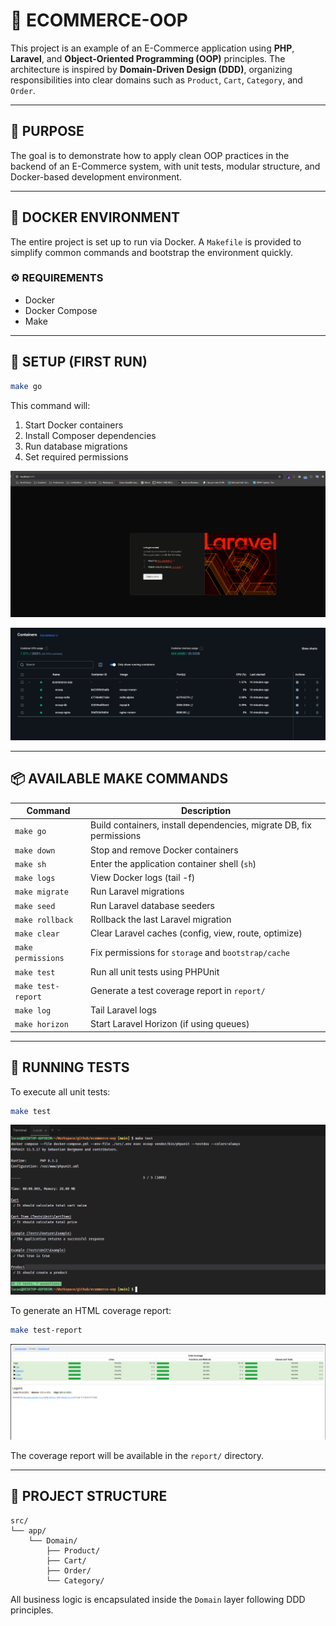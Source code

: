 # 🛒 ECOMMERCE-OOP

This project is an example of an E-Commerce application using **PHP**, **Laravel**, and **Object-Oriented Programming (OOP)** principles. The architecture is inspired by **Domain-Driven Design (DDD)**, organizing responsibilities into clear domains such as `Product`, `Cart`, `Category`, and `Order`.

---

## 🎯 PURPOSE

The goal is to demonstrate how to apply clean OOP practices in the backend of an E-Commerce system, with unit tests, modular structure, and Docker-based development environment.

---

## 🐳 DOCKER ENVIRONMENT

The entire project is set up to run via Docker. A `Makefile` is provided to simplify common commands and bootstrap the environment quickly.

### ⚙️ REQUIREMENTS

- Docker
- Docker Compose
- Make

---

## 🚀 SETUP (FIRST RUN)

```bash
make go
```

This command will:

1. Start Docker containers
2. Install Composer dependencies
3. Run database migrations
4. Set required permissions

![img.png](docs/img.png)

![img_1.png](docs/img_1.png)

---

## 📦 AVAILABLE MAKE COMMANDS

| Command             | Description                                                         |
|---------------------|---------------------------------------------------------------------|
| `make go`           | Build containers, install dependencies, migrate DB, fix permissions |
| `make down`         | Stop and remove Docker containers                                   |
| `make sh`           | Enter the application container shell (`sh`)                        |
| `make logs`         | View Docker logs (tail -f)                                          |
| `make migrate`      | Run Laravel migrations                                              |
| `make seed`         | Run Laravel database seeders                                        |
| `make rollback`     | Rollback the last Laravel migration                                 |
| `make clear`        | Clear Laravel caches (config, view, route, optimize)               |
| `make permissions`  | Fix permissions for `storage` and `bootstrap/cache`                 |
| `make test`         | Run all unit tests using PHPUnit                                    |
| `make test-report`  | Generate a test coverage report in `report/`                        |
| `make log`          | Tail Laravel logs                                                   |
| `make horizon`      | Start Laravel Horizon (if using queues)                             |

---

## 🧪 RUNNING TESTS

To execute all unit tests:

```bash
make test
```

![img_2.png](docs/img_2.png)

To generate an HTML coverage report:

```bash
make test-report
```

![img_3.png](docs/img_3.png)

The coverage report will be available in the `report/` directory.

---

## 📁 PROJECT STRUCTURE

```
src/
└── app/
    └── Domain/
        ├── Product/
        ├── Cart/
        ├── Order/
        └── Category/
```

All business logic is encapsulated inside the `Domain` layer following DDD principles.
